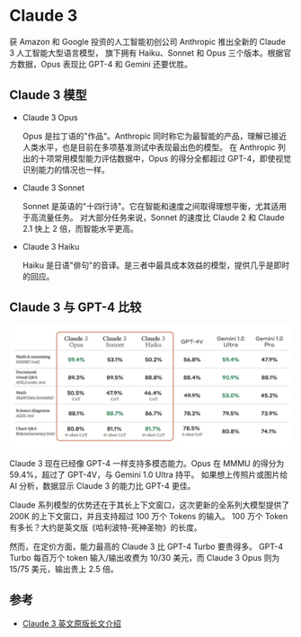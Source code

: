# Claude 3

获 Amazon 和 Google 投资的人工智能初创公司 Anthropic 推出全新的 Claude 3 人工智能大型语言模型，
旗下拥有 Haiku、Sonnet 和 Opus 三个版本。根据官方数据，Opus 表现比 GPT-4 和 Gemini 还要优胜。

## Claude 3 模型

- Claude 3 Opus

    Opus 是拉丁语的"作品"。Anthropic 同时称它为最智能的产品，理解已接近人类水平，也是目前在多项基准测试中表现最出色的模型。
    在 Anthropic 列出的十项常用模型能力评估数据中，Opus 的得分全都超过 GPT-4，即使视觉识别能力的情况也一样。

- Claude 3 Sonnet

    Sonnet 是英语的"十四行诗"。它在智能和速度之间取得理想平衡，尤其适用于高流量任务。
    对大部分任务来说，Sonnet 的速度比 Claude 2 和 Claude 2.1 快上 2 倍，而智能水平更高。

- Claude 3 Haiku

    Haiku 是日语"俳句"的音译。是三者中最具成本效益的模型，提供几乎是即时的回应。

## Claude 3 与 GPT-4 比较

![与 GPT-4 比较](../images/claude01.png)

Claude 3 现在已经像 GPT-4 一样支持多模态能力。Opus 在 MMMU 的得分为 59.4%，超过了 GPT-4V，与 Gemini 1.0 Ultra 持平。
如果想上传照片或图片给 AI 分析，数据显示 Claude 3 的能力比 GPT-4 更佳。

Claude 系列模型的优势还在于其长上下文窗口，这次更新的全系列大模型提供了 200K 的上下文窗口，并且支持超过 100 万个 Tokens 的输入。
100 万个 Token 有多长？大约是英文版《哈利波特-死神圣物》的长度。

然而，在定价方面，能力最高的 Claude 3 比 GPT-4 Turbo 要贵得多。
GPT-4 Turbo 每百万个 token 输入/输出收费为 10/30 美元，而 Claude 3 Opus 则为 15/75 美元，输出贵上 2.5 倍。

## 参考

- [Claude 3 英文原版长文介绍](https://www.anthropic.com/news/claude-3-family)
